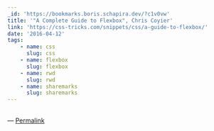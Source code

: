 ```yaml
---
_id: 'https://bookmarks.boris.schapira.dev/?c1v0vw'
title: '"A Complete Guide to Flexbox", Chris Coyier'
link: 'https://css-tricks.com/snippets/css/a-guide-to-flexbox/'
date: '2016-04-12'
tags:
    - name: css
      slug: css
    - name: flexbox
      slug: flexbox
    - name: rwd
      slug: rwd
    - name: sharemarks
      slug: sharemarks
---
```


<br>&#8212;
<a href="https://bookmarks.boris.schapira.dev/?c1v0vw" title="Permalink">Permalink</a>
